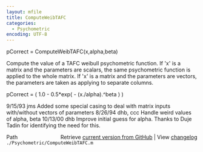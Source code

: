 ```yaml
---
layout: mfile
title: ComputeWeibTAFC
categories:
  - Psychometric
encoding: UTF-8
---
```


pCorrect = ComputeWeibTAFC\(x,alpha,beta\)

Compute the value of a TAFC weibull psychometric function.
If 'x' is a matrix and the parameters are scalars, the same
psychometric function is applied to the whole matrix.
If 'x' is a matrix and the parameters are vectors, the
parameters are taken as applying to separate columns.

   pCorrect = \( 1.0 - 0.5\*exp\( - \(x./alpha\).^beta \) \)

9/15/93  jms         Added some special casing to deal with matrix inputs
                     with/without vectors of parameters
8/26/94  dhb, ccc      Handle weird values of alpha, beta
10/13/00 dhb         Improve initial guess for alpha.  Thanks to Duje Tadin
                     for identifying the need for this.


<div class="code_header" style="text-align:right;">
  <span style="float:left;">Path&nbsp;&nbsp;</span> <span class="counter">Retrieve <a href=
  "https://raw.github.com/Psychtoolbox-3/Psychtoolbox-3/beta/./Psychometric/ComputeWeibTAFC.m">current version from GitHub</a> | View <a href=
  "https://github.com/Psychtoolbox-3/Psychtoolbox-3/commits/beta/./Psychometric/ComputeWeibTAFC.m">changelog</a></span>
</div>
<div class="code">
  <code>./Psychometric/ComputeWeibTAFC.m</code>
</div>

